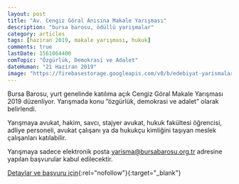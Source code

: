 ```yaml
---
layout: post
title: "Av. Cengiz Göral Anısına Makale Yarışması"
description: "bursa barosu, ödüllü yarışmalar"
category: articles
tags: [haziran 2019, makale yarışması, hukuk]
comments: true
lastDate: 1561064400
comTopic: "Özgürlük, Demokrasi ve Adalet"
dateHuman: "21 Haziran 2019"
image: "https://firebasestorage.googleapis.com/v0/b/edebiyat-yarismalari.appspot.com/o/ozgurluk-demokrasi-adalet-makale-yarismasi.jpg?alt=media&token=b7b0bea0-489b-4c3a-91ba-574d56392426"
---
```


Bursa Barosu, yurt genelinde katılıma açık Cengiz Göral Makale Yarışması 2019 düzenliyor. Yarışmada konu ”özgürlük, demokrasi ve adalet” olarak belirlendi.

Yarışmaya avukat, hakim, savcı, stajyer avukat, hukuk fakültesi öğrencisi, adliye personeli, avukat çalışanı ya da hukukçu kimliğini taşıyan meslek çalışanları katılabilir.

Yarışmaya sadece elektronik posta yarisma@bursabarosu.org.tr adresine yapılan başvurular kabul edilecektir.

[Detaylar ve başvuru için](http://www.bursabarosu.org.tr/tr/gundem-duyurular-makale-yarismasi-2019.html?utm_source=edebiyatyarismalari.com&utm_medium=affiliate){:rel="nofollow"}{:target="_blank"}
